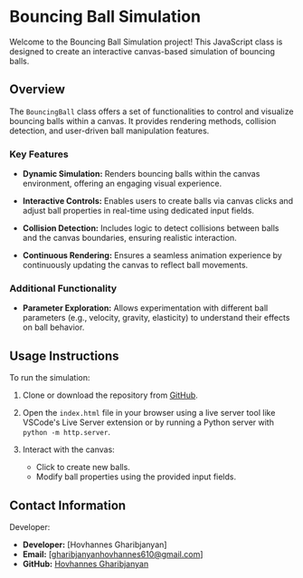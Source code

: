 # Bouncing Ball Simulation

Welcome to the Bouncing Ball Simulation project! This JavaScript class is designed to create an interactive canvas-based simulation of bouncing balls.

## Overview

The `BouncingBall` class offers a set of functionalities to control and visualize bouncing balls within a canvas. It provides rendering methods, collision detection, and user-driven ball manipulation features.

### Key Features

- **Dynamic Simulation:** Renders bouncing balls within the canvas environment, offering an engaging visual experience.
  
- **Interactive Controls:** Enables users to create balls via canvas clicks and adjust ball properties in real-time using dedicated input fields.

- **Collision Detection:** Includes logic to detect collisions between balls and the canvas boundaries, ensuring realistic interaction.

- **Continuous Rendering:** Ensures a seamless animation experience by continuously updating the canvas to reflect ball movements.

### Additional Functionality

- **Parameter Exploration:** Allows experimentation with different ball parameters (e.g., velocity, gravity, elasticity) to understand their effects on ball behavior.


## Usage Instructions

To run the simulation:

1. Clone or download the repository from [GitHub](https://github.com/YourUsername/YourRepository).

2. Open the `index.html` file in your browser using a live server tool like VSCode's Live Server extension or by running a Python server with `python -m http.server`.

3. Interact with the canvas:
   - Click to create new balls.
   - Modify ball properties using the provided input fields.

## Contact Information

Developer:

- **Developer:** [Hovhannes Gharibjanyan]
- **Email:** [gharibjanyanhovhannes610@gmail.com]
- **GitHub:** [Hovhannes Gharibjanyan](https://github.com/hovo-gharibjanyan)
